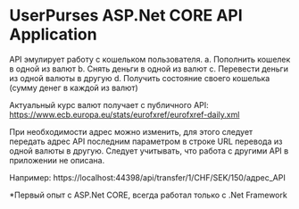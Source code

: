 # UserPurses ASP.Net CORE API Application

API эмулирует работу с кошельком пользователя.
a. Пополнить кошелек в одной из валют
b. Снять деньги в одной из валют
c. Перевести деньги из одной валюты в другую
d. Получить состояние своего кошелька (сумму денег в каждой из валют)

Актуальный курс валют получает с публичного API:
https://www.ecb.europa.eu/stats/eurofxref/eurofxref-daily.xml

При необходимости адрес можно изменить, для этого следует передать
адрес API последним параметром в строке URL перевода из одной валюты в другую.
Следует учитывать, что работа с другими API в приложении не описана.

Например: https://localhost:44398/api/transfer/1/CHF/SEK/150/адрес_API

*Первый опыт с ASP.Net CORE, всегда работал только с .Net Framework

